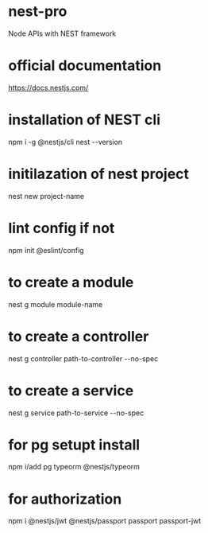 # nest-pro
Node APIs with NEST framework

# official documentation
https://docs.nestjs.com/

# installation of NEST cli
npm i -g @nestjs/cli
nest --version

# initilazation of nest project
nest new project-name

# lint config if not 
npm init @eslint/config

# to create a module
nest g module module-name

# to create a controller
nest g controller path-to-controller --no-spec

# to create a service
nest g service path-to-service --no-spec

# for pg setupt install
npm i/add pg typeorm @nestjs/typeorm

# for authorization
npm i @nestjs/jwt @nestjs/passport passport passport-jwt
